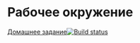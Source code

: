 Рабочее окружение
===========

[Домашнее задание](https://bob0kaaa.github.io/ahj-homeworks-22-17/)[![Build status](https://ci.appveyor.com/api/projects/status/5sqk5y3lt0upuoy1/branch/master?svg=true)](https://ci.appveyor.com/project/bob0kaaa/ahj-homeworks-22-17/branch/master)
